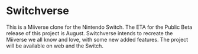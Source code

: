 # Switchverse
This is a Miiverse clone for the Nintendo Switch. The ETA for the Public Beta release of this project is August. Switchverse intends to recreate the Miiverse we all know and love, with some new added features. The project will be available on web and the Switch.
